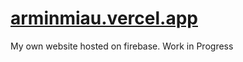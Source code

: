 # [arminmiau.vercel.app](https://arminmiau.vercel.app)

My own website hosted on firebase.
Work in Progress
